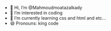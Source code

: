 - 👋 Hi, I’m @Mahmoudmoatazalkady
- 👀 I’m interested in coding
- 🌱 I’m currently learning css and html and etc...
- 😄 Pronouns: king code

<!---
Mahmoudmoatazalkady/Mahmoudmoatazalkady is a ✨ special ✨ repository because its `README.md` (this file) appears on your GitHub profile.
You can click the Preview link to take a look at your changes.
--->

